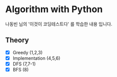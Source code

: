 # Algorithm with Python
나동빈 님의 '이것이 코딩테스트다' 를 학습한 내용 입니다.

## Theory
- [x] Greedy (1,2,3)
- [x] Implementation (4,5,6)
- [x] DFS (7,7-1)
- [x] BFS (8)
